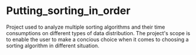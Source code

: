 # Putting_sorting_in_order
Project used to analyze multiple sorting algorithms and their time consumptions on different types of data distribution. The project's scope is to enable the user to make a concious choice when it comes to choosing a sorting algorithm  in different situation.
